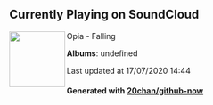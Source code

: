 ## Currently Playing on SoundCloud

[<img align="left" width="100" src="https://i1.sndcdn.com/artworks-000144735296-rqpqnq-t120x120.jpg">](https://soundcloud.com/opia-official/falling)

Opia - Falling

**Albums**: undefined

Last updated at 17/07/2020 14:44

#### Generated with [20chan/github-now](https://github.com/20chan/github-now)


<!--
**20chan/20chan** is a ✨ _special_ ✨ repository because its `README.md` (this file) appears on your GitHub profile.

Here are some ideas to get you started:

- 🔭 I’m currently working on ...
- 🌱 I’m currently learning ...
- 👯 I’m looking to collaborate on ...
- 🤔 I’m looking for help with ...
- 💬 Ask me about ...
- 📫 How to reach me: ...
- 😄 Pronouns: ...
- ⚡ Fun fact: ...
-->
